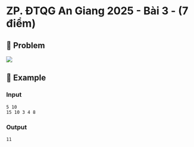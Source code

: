 # ZP. ĐTQG An Giang 2025 - Bài 3 - (7 điểm)

## 📖 Problem

![](https://espresso.codeforces.com/363f660dc451383ac228f4ff3510c719d187c294.png)


## 🧠 Example

### Input

```text
5 10
15 10 3 4 8
```

### Output

```text
11
```


